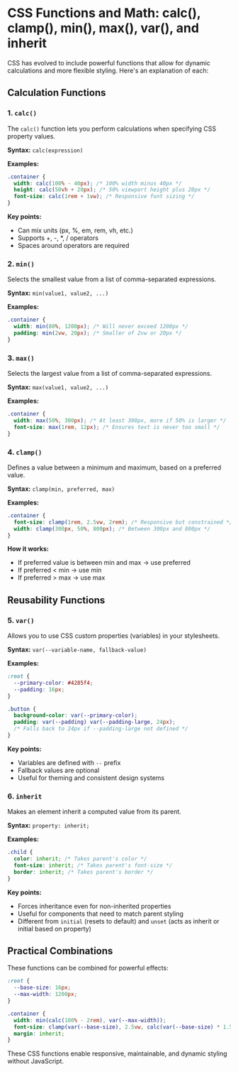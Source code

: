 # CSS Functions and Math: calc(), clamp(), min(), max(), var(), and inherit

CSS has evolved to include powerful functions that allow for dynamic calculations and more flexible styling. Here's an explanation of each:

## Calculation Functions

### 1. `calc()`
The `calc()` function lets you perform calculations when specifying CSS property values.

**Syntax:** `calc(expression)`

**Examples:**
```css
.container {
  width: calc(100% - 40px); /* 100% width minus 40px */
  height: calc(50vh + 20px); /* 50% viewport height plus 20px */
  font-size: calc(1rem + 1vw); /* Responsive font sizing */
}
```

**Key points:**
- Can mix units (px, %, em, rem, vh, etc.)
- Supports +, -, *, / operators
- Spaces around operators are required

### 2. `min()`
Selects the smallest value from a list of comma-separated expressions.

**Syntax:** `min(value1, value2, ...)`

**Examples:**
```css
.container {
  width: min(80%, 1200px); /* Will never exceed 1200px */
  padding: min(2vw, 20px); /* Smaller of 2vw or 20px */
}
```

### 3. `max()`
Selects the largest value from a list of comma-separated expressions.

**Syntax:** `max(value1, value2, ...)`

**Examples:**
```css
.container {
  width: max(50%, 300px); /* At least 300px, more if 50% is larger */
  font-size: max(1rem, 12px); /* Ensures text is never too small */
}
```

### 4. `clamp()`
Defines a value between a minimum and maximum, based on a preferred value.

**Syntax:** `clamp(min, preferred, max)`

**Examples:**
```css
.container {
  font-size: clamp(1rem, 2.5vw, 2rem); /* Responsive but constrained */
  width: clamp(300px, 50%, 800px); /* Between 300px and 800px */
}
```

**How it works:**
- If preferred value is between min and max → use preferred
- If preferred < min → use min
- If preferred > max → use max

## Reusability Functions

### 5. `var()`
Allows you to use CSS custom properties (variables) in your stylesheets.

**Syntax:** `var(--variable-name, fallback-value)`

**Examples:**
```css
:root {
  --primary-color: #4285f4;
  --padding: 16px;
}

.button {
  background-color: var(--primary-color);
  padding: var(--padding) var(--padding-large, 24px);
  /* Falls back to 24px if --padding-large not defined */
}
```

**Key points:**
- Variables are defined with `--` prefix
- Fallback values are optional
- Useful for theming and consistent design systems

### 6. `inherit`
Makes an element inherit a computed value from its parent.

**Syntax:** `property: inherit;`

**Examples:**
```css
.child {
  color: inherit; /* Takes parent's color */
  font-size: inherit; /* Takes parent's font-size */
  border: inherit; /* Takes parent's border */
}
```

**Key points:**
- Forces inheritance even for non-inherited properties
- Useful for components that need to match parent styling
- Different from `initial` (resets to default) and `unset` (acts as inherit or initial based on property)

## Practical Combinations

These functions can be combined for powerful effects:

```css
:root {
  --base-size: 16px;
  --max-width: 1200px;
}

.container {
  width: min(calc(100% - 2rem), var(--max-width));
  font-size: clamp(var(--base-size), 2.5vw, calc(var(--base-size) * 1.5));
  margin: inherit;
}
```

These CSS functions enable responsive, maintainable, and dynamic styling without JavaScript.
